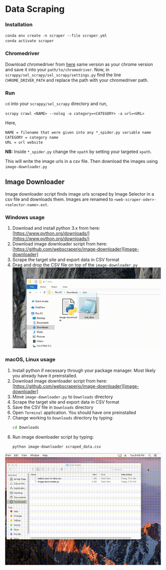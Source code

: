 # Data Scraping

### Installation

`conda env create -n scraper --file scraper.yml`\
`conda activate scraper`

### Chromedriver
Download chromedriver from [here](https://chromedriver.chromium.org/home) same version as your chrome version and save it into your `path/to/chromedriver`. Now, in `scrappy/sel_scrapy/sel_scrapy/settings.py` find the line `CHROME_DRIVER_PATH` and replace the path with your chromedriver path.

### Run

`cd` into your `scrappy/sel_scrapy` directory and run,

`scrapy crawl <NAME> --nolog -a category=<CATEGORY> -a url=<URL>`

Here,
```
NAME = filename that were given into any *_spider.py variable name
CATEGORY = category name
URL = url website
```

**NB:** Inside `*_spider.py` change the `xpath` by setting your targeted `xpath`.

This will write the image urls in a csv file. Then download the images using `image-downloader.py`

## Image Downloader

Image downloader script finds image urls scraped by Image Selector in a csv file and downloads them.
Images are renamed to `<web-scraper-oder>-<selector-name>.ext`.

### Windows usage

1. Download and install python 3.x from here:
[https://www.python.org/downloads/](https://www.python.org/downloads/)
2. Download image downloader script from here:
[https://github.com/webscraperio/image-downloader][image-downloader]
3. Scrape the target site and export data in CSV format
4. Drag and drop the CSV file on top of the `image-downloader.py`
![Fig. 1: windows image download][windows-image-download-script]

### macOS, Linux usage

1. Install python if necessary through your package manager. Most likely you already have it preinstalled.
2. Download image downloader script from here:
[https://github.com/webscraperio/image-downloader][image-downloader]
3. Move `image-downloader.py` to `Downloads` directory
4. Scrape the target site and export data in CSV format
5. Save the CSV file in `Downloads` directory
6. Open `Terminal` application. You should have one preinstalled
7. Change working to `Downloads` directory by typing:
    ```bash
    cd Downloads
    ```
8. Run image downloader script by typing:
    ````bash
    python image-downloader scraped_data.csv
    ````

![Fig. 2: macOS image download][osx-image-download-script]

 [windows-image-download-script]: docs/images/win-image-downloader.gif?raw=true
 [osx-image-download-script]: docs/images/osx-image-downloader.gif?raw=true
 [image-downloader]: https://github.com/webscraperio/image-downloader/releases
 